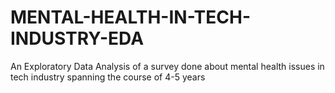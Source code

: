# MENTAL-HEALTH-IN-TECH-INDUSTRY-EDA
An Exploratory Data Analysis of a survey done about mental health issues in tech industry spanning the course of 4-5 years
